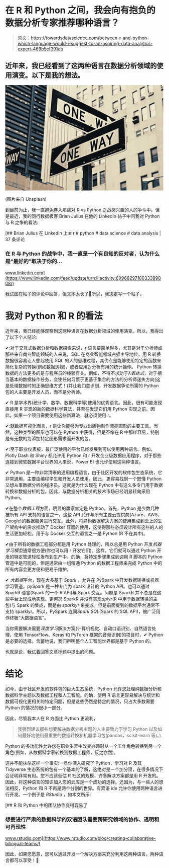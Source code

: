 # 在 R 和 Python 之间，我会向有抱负的数据分析专家推荐哪种语言？

> 原文：<https://towardsdatascience.com/between-r-and-python-which-language-would-i-suggest-to-an-aspiring-data-analytics-expert-469b5cf391eb>

## 近年来，我已经看到了这两种语言在数据分析领域的使用演变。以下是我的想法。

![](img/a7d63a2d04800550032bf92d5668c3d3.png)

(图片来自 Unsplash)

到目前为止，我一直避免卷入那些对 R vs Python 之战感兴趣的人的争斗中。但是最近，我的同行数据极客 Brian Julius 在他的 LinkedIn 帖子中问我对 Python 与 R 之争的看法:

[](https://www.linkedin.com/feed/update/urn:li:activity:6996829718033399808/) [## Brian Julius 在 LinkedIn 上:# r # python # data science # data analysis | 37 条评论

### 在 R 与 Python 的战争中，我一直是一个有良知的反对者，认为什么是“最好的”取决于你的…

www.linkedin.com](https://www.linkedin.com/feed/update/urn:li:activity:6996829718033399808/) 

我试图在帖子的评论中回答，但文本太长了🙂所以，我决定写一个帖子。

# 我对 Python 和 R 的看法

近年来，我已经能够观察到这两种语言在数据分析领域的使用演变。所以，我得出了以下个人结论:

✔:对于交互式数据分析和数据探索来说，r 语言要简单得多，尤其是对于分析师或那些来自商业智能领域的人来说，SQL 在商业智能领域占据主导地位。用 R 转换数据很容易让人想起使用 SQL 的人的思维过程，其优点是能够使用特定的函数来简化复杂的转换(例如数据透视)，或者应用对分析有用的统计操作。
Python 转换数据的方法更多的是与程序员的经验有关。例如，不得不求助于*λ表达式*，对于相当基本的数据操作任务，会使任何习惯于更基于集合的方法的分析师迷失方向(这是处理数据时的正确思维方式！)并让我们意识到，开发数据争论所需的 Python 包的人主要是开发人员，而不是分析师。

✔ R 是学术界(统计学、数学、数据科学等)使用的优秀语言。因此，很有可能发现直接用 R 实现的新的数据科学算法，甚至在发现它们用 Python 实现之前。因此，如果一个项目需要使用这些新算法，就必须使用 r。

✔:就数据可视化而言，r 是让你能够为专业出版物制作漂亮图形的主要工具。当然，这种类型的图形也可以在 Python 中获得，但是不像在 R 中那样容易，特别是有无数的为添加特定图形需求而开发的包。

✔:至于职业仪表板，最广泛使用的平台已经发展到可以使用两种语言。例如，Plotly Dash 和 Shiny 都允许用 Python 和 r 开发企业级数据应用程序，对于那些连接到微软数据平台世界的人来说，Power BI 也允许使用这两种语言。

✔ Python 是一种非常清晰的通用编程语言，由于社区开发的软件包生态系统，它非常通用，主要由编程学生和开发人员使用。因此，更容易找到一个既懂 Python 又想从事数据分析的程序员。这就是为什么现在 Python 中有这么多专门用于数据转换和数据分析的包。因此，与数据分析相关的技术市场已经明显转向采用 Python。

✔在整个*数据工程*方面，明显的赢家肯定是 Python。首先，Python 是少数几种被所有 API 支持的语言之一，这些 API 允许与所有主要云提供商(Azure、AWS、Google)的数据服务进行交互。此外，将异构数据解决方案的使用集成到云上的生产架构中的需求推动了 Docker 容器的使用，这使得那些必须设计所有这些的人的生活更加轻松。用于与 Docker 交互的语言之一是 Python (R 不在其中)。

✔由于所有的数据工程部分都是用 Python 处理的，所以总是用 Python 开发*机器学习模型*通常很方便(你也可以用 r 开发它们)。这样，它们就可以通过 Python 开发的特定管道轻松发布到生产中。的确，将特定步骤集成到调用 R 脚本的 Python 管道中是可能的，但是通常由一组精通 Python 的数据工程师来完成 Python 中的所有内容会更方便和更易于维护。

✔ *大数据*平台，现在大多基于 *Spark* ，允许在 PySpark 中开发数据转换或机器学习管道，pySpark 是一种专门为 spark 设计的 Python API。也可以通过 SparkR 语言(Spark 的一个 R API)与 Spark 交互。问题是 SparkR 并不总是在这些平台上现成地实现。更何况 SparkR 并没有实现*dplyr*(R 中用于数据转换的主包)与 Spark 的集成，而是由 *sparklyr* 来完成。但是前面提到的数据平台通常不支持 sparklyr。所以，PySpark 连同*Spark SQL*(Spark 的 SQL API)，被广泛用作终极“大数据语言”。

当你需要解决需要*深度学习*解决方案(计算机视觉、自动口语识别、自然语言处理、使用 TensorFlow、Keras 和 PyTorch 框架的音频识别)的项目时，✔ Python 是必要的选择。含蓄地说，我们声明整个人工智能世界都是基于 Python 的。

也就是说，我试着回答文章标题中提出的问题。

# 结论

如今，由于社区开发的软件包的巨大生态系统，Python 允许您处理纯数据分析和数据科学主题以及数据工程和人工智能。的确，使用 R 语言更容易解决与统计和数据可视化更相关的特定问题，但是这些仍然是特定的情况，只占大多数需要 Python 的情况的很小一部分。

因此，尽管我本人在 R 方面比 Python 更流利，

> 我强烈建议那些想要解决数据分析主题的人主要致力于学习 Python 以及如何最好地使用最重要的数据转换和机器学习包(pandas，scikit-learn 等)。).

Python 的多功能性允许您在职业生涯中改变兴趣时从一个工作角色转换到另一个角色(例如，从数据科学家转换到数据工程师，反之亦然)。

这并不能抹杀这样一个事实:一旦你深入研究了 Python，学习对 R 及其 Tidyverse 生态系统的包有一个基本的了解，这绝对是一个加分项，在很多情况下会证明非常有用。您不应该低估 R 社区的规模，许多解决方案都是用 R 开发的。因此，将这种语言的知识加入您的武库是一个成功的选择。还因为，与一些人的想法相反，Python 和 R 不再是两个分割的世界。有双语 ide 允许你使用两种语言进行开发。一个例子是 *RStudio* ，如本文所示:

[](https://www.rstudio.com/blog/creating-collaborative-bilingual-teams/) [## R 和 Python 中的团队协作变得容易了

### 想要进行严肃的数据科学的双语团队需要跨研究领域的协作、透明和可再现性

www.rstudio.com](https://www.rstudio.com/blog/creating-collaborative-bilingual-teams/) 

因此，如果您愿意，您可以通过开发一个解决方案来充分利用这两种语言。两种语言都可以享受！🙂